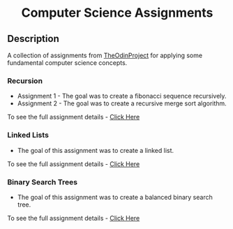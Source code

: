<div  align=center>
	<h1>Computer Science Assignments</h1>
</div>

## Description

A collection of assignments from [TheOdinProject](https://www.theodinproject.com) for applying some fundamental computer science concepts.

### Recursion

-   Assignment 1 - The goal was to create a fibonacci sequence recursively.
-   Assignment 2 - The goal was to create a recursive merge sort algorithm.

To see the full assignment details - [Click Here](https://www.theodinproject.com/lessons/javascript-recursion)

### Linked Lists

-   The goal of this assignment was to create a linked list.

To see the full assignment details - [Click Here](https://www.theodinproject.com/lessons/javascript-linked-lists)

### Binary Search Trees

-   The goal of this assignment was to create a balanced binary search tree.

To see the full assignment details - [Click Here](https://www.theodinproject.com/lessons/javascript-binary-search-trees)
